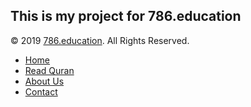 <!DOCTYPE html>
<html lang="en">
<head>
<meta charset="utf-8">
<meta name="viewport" content="width=device-width, initial-scale=1.0">
<meta name="description" content="">
<meta name="author" content="">
<title>
this is the 786education project which had been  created by me on github
</title>

<link href="bootstrap.min.css" rel="stylesheet">
<link href="font-awesome.min.css" rel="stylesheet">
<link href="animate.min.css" rel="stylesheet">
<link href="prettyPhoto.css" rel="stylesheet">
<link href="main.css" rel="stylesheet">
<link href="readmore.css" rel="stylesheet">
<link href="responsive.css" rel="stylesheet">
<!--[if lt IE 9]>
<script src="html5shiv.js"></script>
<script src="respond.min.js"></script>
<![endif]-->
<link rel="shortcut icon" href="favicon.ico">
<link rel="apple-touch-icon-precomposed" sizes="144x144" href="apple-touch-icon-144-precomposed.png">
<link rel="apple-touch-icon-precomposed" sizes="114x114" href="apple-touch-icon-114-precomposed.png">
<link rel="apple-touch-icon-precomposed" sizes="72x72" href="apple-touch-icon-72-precomposed.png">
<link rel="apple-touch-icon-precomposed" href="apple-touch-icon-57-precomposed.png">

<script type="text/javascript" src="mainframe.js"></script>
</head>
<body>
<h2>This is my project for 786.education</h2>
<footer id="footer" class="midnight-blue">
<div class="container">
<div class="row">
<div class="col-sm-6">
&copy; 2019 <a href="http://786.education/">786.education</a>. All Rights Reserved.
</div>
<div class="col-sm-6">
<ul class="pull-right">
<li><a href="http://786.education/">Home</a></li>
<li><a href="read-quran/">Read Quran</a></li>
<li><a href="#">About Us</a></li>
<li><a href="#">Contact</a></li>
</ul>
</div>
</div>
</div>
</footer>
<script src="jquery.js"></script>
<script src="bootstrap.min.js"></script>
<script src="jquery.prettyPhoto.js"></script>
<script src="jquery.isotope.min.js"></script>
<script src="main.js"></script>
<script src="wow.min.js"></script>
</body>
<script src="jquery-3.1.1.js"></script>
<script src="https://maxcdn.bootstrapcdn.com/bootstrap/3.4.0/js/bootstrap.min.js"></script>

<script src= 'https://cdn.rawgit.com/admsev/jquery-play-sound/master/jquery.playSound.js'>     </script> 
<script type="text/javascript" src="code.js"></script>

<script src="clipboard.min.js"></script>
<script src="copier.js"></script>
<script type="text/javascript" src="seemore.js"></script>
<script type="text/javascript" src="voiceinput.js"></script>
</html>